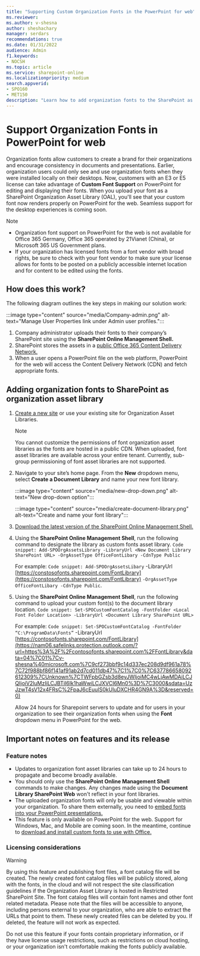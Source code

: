 ```yaml
---
title: "Supporting Custom Organization Fonts in the PowerPoint for web"
ms.reviewer: 
ms.author: v-shesna
author: sheshachary
manager: serdars
recommendations: true
ms.date: 01/31/2022
audience: Admin
f1.keywords:
- NOCSH
ms.topic: article
ms.service: sharepoint-online
ms.localizationpriority: medium
search.appverid:
- SPO160
- MET150
description: "Learn how to add organization fonts to the SharePoint as Organization Asset Libraries."
---
```


# Support Organization Fonts in PowerPoint for web 
Organization fonts allow customers to create a brand for their organizations and encourage consistency in documents and presentations. Earlier, organization users could only see and use organization fonts when they were installed locally on their desktops. Now, customers with an E3 or E5 license can take advantage of **Custom Font Support** on PowerPoint for editing and displaying their fonts. When you upload your font as a SharePoint Organization Asset Library (OAL), you'll see that your custom font now renders properly on PowerPoint for the web. Seamless support for the desktop experiences is coming soon. 

> [!NOTE]
>- Organization font support on PowerPoint for the web is not available for Office 365 Germany, Office 365 operated by 21Vianet (China), or Microsoft 365 US Government plans.
>- If your organization has licensed fonts from a font vendor with broad rights, be sure to check with your font vendor to make sure your license allows for fonts to be posted on a publicly accessible internet location and for content to be edited using the fonts.


## How does this work? 
The following diagram outlines the key steps in making our solution work: 

   :::image type="content" source="media/Company-admin.png" alt-text="Manage User Properties link under Admin user profiles.":::

1. Company administrator uploads their fonts to their company’s SharePoint site using the **SharePoint Online Management Shell.**
2. SharePoint stores the assets in a [public Office 365 Content Delivery Network.](/microsoft-365/enterprise/use-microsoft-365-cdn-with-spo?view=o365-worldwide&preserve-view=true) 
3. When a user opens a PowerPoint file on the web platform, PowerPoint for the web will access the Content Delivery Network (CDN) and fetch appropriate fonts.

## Adding organization fonts to SharePoint as organization asset library 
1. [Create a new site](https://nam06.safelinks.protection.outlook.com/?url=https%3A%2F%2Fsupport.microsoft.com%2Foffice%2Fcreate-a-site-in-sharepoint-4d1e11bf-8ddc-499d-b889-2b48d10b1ce8&data=04%7C01%7Cv-shesna%40microsoft.com%7C469dfcba67174de505e308d9e01e0779%7C72f988bf86f141af91ab2d7cd011db47%7C1%7C0%7C637787241955790760%7CUnknown%7CTWFpbGZsb3d8eyJWIjoiMC4wLjAwMDAiLCJQIjoiV2luMzIiLCJBTiI6Ik1haWwiLCJXVCI6Mn0%3D%7C3000&sdata=IIR6K8%2F9ZBRVrOD%2B2ZuYwMdBybeufNE3sI22zSCfCJE%3D&reserved=0) or use your existing site for Organization Asset Libraries.

     > [!NOTE]
     > You cannot customize the permissions of font organization asset libraries as the fonts are hosted in a public CDN. When uploaded, font asset libraries are available across your entire tenant. Currently, sub-group permissioning of font asset libraries are not supported.

2. Navigate to your site’s home page. From the **New** dropdown menu, select **Create a Document Library** and name your new font library.

   :::image type="content" source="media/new-drop-down.png" alt-text="New drop-down option":::

   :::image type="content" source="media/create-document-library.png" alt-text="Create and name your font library":::

3. [Download the latest version of the SharePoint Online Management Shell.](https://go.microsoft.com/fwlink/p/?LinkId=255251)
4. Using the **SharePoint Online Management Shell**, run the following command to designate the library as custom fonts asset library.
`Code snippet: Add-SPOOrgAssetsLibrary -LibraryUrl <New Document Library SharePoint URL> -OrgAssetType OfficeFontLibary -CdnType Public`

      For example:
`Code snippet: Add-SPOOrgAssetsLibary` -LibraryUrl [https://constosofonts.sharepoint.com/FontLibrary](https://constosofonts.sharepoint.com/FontLibrary) `-OrgAssetType OfficeFontLibary -CdnType Public`.
5. Using the **SharePoint Online Management Shell**, run the following command to upload your custom font(s) to the document library location.
`Code snippet: Set-SPOCustomFontCatalog -FontFolder <Local Font Folder Location> -LibraryUrl <Document Library SharePoint URL>`

      For example:
`Code snippet: Set-SPOCustomFontCatalog -FontFolder “C:\ProgramData\Fonts”` -LibraryUrl [https://contosofonts.sharepoint.com/FontLibrary](https://nam06.safelinks.protection.outlook.com/?url=https%3A%2F%2Fcontosofonts.sharepoint.com%2FFontLibrary&data=04%7C01%7Cv-shesna%40microsoft.com%7C9cf273bbf9c14d337ec208d9df961a78%7C72f988bf86f141af91ab2d7cd011db47%7C1%7C0%7C637786658092612309%7CUnknown%7CTWFpbGZsb3d8eyJWIjoiMC4wLjAwMDAiLCJQIjoiV2luMzIiLCJBTiI6Ik1haWwiLCJXVCI6Mn0%3D%7C3000&sdata=UzJzwT4sV12x4FRsC%2FpaJ6cEuuIS0kUluDXCHR4GN9A%3D&reserved=0)

     Allow 24 hours for Sharepoint servers to update and for users in your organization to see their organization fonts when using the **Font** dropdown menu in PowerPoint for the web.

## Important notes on features and its release

### Feature notes
- Updates to organization font asset libraries can take up to 24 hours to propagate and become broadly available.
- You should only use the **SharePoint Online Management Shell** commands to make changes. Any changes made using the **Document Library SharePoint Web** won't reflect in your font libraries.
- The uploaded organization fonts will only be usable and viewable within your organization. To share them externally, you need to [embed fonts into your PowerPoint presentations.](https://nam06.safelinks.protection.outlook.com/?url=https%3A%2F%2Fsupport.microsoft.com%2Fen-us%2Foffice%2Fembed-fonts-in-documents-or-presentations-cb3982aa-ea76-4323-b008-86670f222dbc&data=04%7C01%7Cv-shesna%40microsoft.com%7C9cf273bbf9c14d337ec208d9df961a78%7C72f988bf86f141af91ab2d7cd011db47%7C1%7C0%7C637786658092612309%7CUnknown%7CTWFpbGZsb3d8eyJWIjoiMC4wLjAwMDAiLCJQIjoiV2luMzIiLCJBTiI6Ik1haWwiLCJXVCI6Mn0%3D%7C3000&sdata=idoG67fR3e7njA8RslxUn71i7Yfqq4q%2F7eH%2FJzScVdk%3D&reserved=0)
- This feature is only available on PowerPoint for the web. Support for Windows, Mac, and Mobile are coming soon. In the meantime, continue to [download and install custom fonts to use with Office.](https://nam06.safelinks.protection.outlook.com/?url=https%3A%2F%2Fsupport.microsoft.com%2Fen-us%2Ftopic%2Fdownload-and-install-custom-fonts-to-use-with-office-0ee09e74-edc1-480c-81c2-5cf9537c70ce&data=04%7C01%7Cv-shesna%40microsoft.com%7C9cf273bbf9c14d337ec208d9df961a78%7C72f988bf86f141af91ab2d7cd011db47%7C1%7C0%7C637786658092612309%7CUnknown%7CTWFpbGZsb3d8eyJWIjoiMC4wLjAwMDAiLCJQIjoiV2luMzIiLCJBTiI6Ik1haWwiLCJXVCI6Mn0%3D%7C3000&sdata=EvcPAJtCguowz%2Ff7MF29rXEdN8MWMYwrD1c%2BQIcR3lM%3D&reserved=0)

### Licensing considerations 

> [!WARNING]
> By using this feature and publishing font files, a font catalog file will be created. The newly created font catalog files will be publicly stored, along with the fonts, in the cloud and will not respect the site classification guidelines if the Organization Asset Library is hosted in Restricted SharePoint Site. The font catalog files will contain font names and other font related metadata. Please note that the files will be accessible to anyone, including persons external to your organization, who are able to extract the URLs that point to them.
These newly created files can be deleted by you. If deleted, the feature will not work as expected.

Do not use this feature if your fonts contain proprietary information, or if they have license usage restrictions, such as restrictions on cloud hosting, or your organization isn't comfortable making the fonts publicly available.

